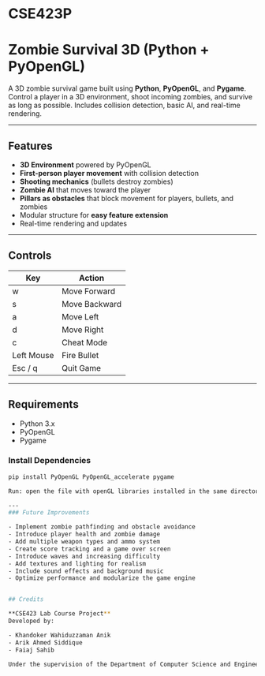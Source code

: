 # CSE423P

# Zombie Survival 3D (Python + PyOpenGL)

A 3D zombie survival game built using **Python**, **PyOpenGL**, and **Pygame**. Control a player in a 3D environment, shoot incoming zombies, and survive as long as possible. Includes collision detection, basic AI, and real-time rendering.

---

## Features

- **3D Environment** powered by PyOpenGL
- **First-person player movement** with collision detection
- **Shooting mechanics** (bullets destroy zombies)
- **Zombie AI** that moves toward the player
- **Pillars as obstacles** that block movement for players, bullets, and zombies
- Modular structure for **easy feature extension**
- Real-time rendering and updates

---

## Controls

| Key | Action              |
|-----|---------------------|
| w   | Move Forward        |
| s   | Move Backward       |
| a   | Move Left           |
| d   | Move Right          |
| c  | Cheat Mode          |
| Left Mouse | Fire Bullet    |
| Esc / q | Quit Game           |

---

## Requirements

- Python 3.x
- PyOpenGL
- Pygame

### Install Dependencies

```bash
pip install PyOpenGL PyOpenGL_accelerate pygame

Run: open the file with openGL libraries installed in the same directory. 

---
### Future Improvements

- Implement zombie pathfinding and obstacle avoidance
- Introduce player health and zombie damage
- Add multiple weapon types and ammo system
- Create score tracking and a game over screen
- Introduce waves and increasing difficulty
- Add textures and lighting for realism
- Include sound effects and background music
- Optimize performance and modularize the game engine


## Credits

**CSE423 Lab Course Project**  
Developed by:

- Khandoker Wahiduzzaman Anik  
- Arik Ahmed Siddique  
- Faiaj Sahib

Under the supervision of the Department of Computer Science and Engineering, BRAC UNIVERSITY
